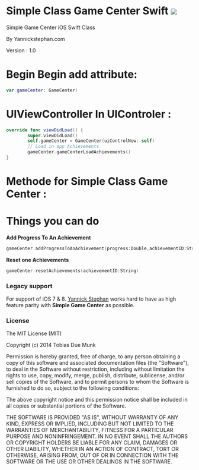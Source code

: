 Simple Class Game Center Swift  [![](http://img.shields.io/badge/iOS-8.0%2B-lightgrey.svg)]()
=====

Simple Game Center iOS Swift Class

By Yannickstephan.com

Version : 1.0


**Begin** Begin add attribute:
=====
```swift
var gameCenter: GameCenter! 
```


**UIViewController** In UIControler :
=====
```swift
override func viewDidLoad() {
        super.viewDidLoad()
        self.gameCenter = GameCenter(uiControlNow: self)
        // Load in app Achievements
        gameCenter.gameCenterLoadAchievements()
}
```

**Methode** for Simple Class Game Center :
=====
**Things you can do**
=====

**Add Progress To An Achievement**
```swift
gameCenter.addProgressToAnAchievement(progress:Double,achievementID:String)
```
**Reset one Achievements**
```swift
gameCenter.resetAchievements(achievementID:String)
```


### Legacy support
For support of iOS 7 & 8. [Yannick Stephan](https://yannickstephan.com) works hard to have as high feature parity with **Simple Game Center** as possible.

### License
The MIT License (MIT)

Copyright (c) 2014 Tobias Due Munk

Permission is hereby granted, free of charge, to any person obtaining a copy of
this software and associated documentation files (the "Software"), to deal in
the Software without restriction, including without limitation the rights to
use, copy, modify, merge, publish, distribute, sublicense, and/or sell copies of
the Software, and to permit persons to whom the Software is furnished to do so,
subject to the following conditions:

The above copyright notice and this permission notice shall be included in all
copies or substantial portions of the Software.

THE SOFTWARE IS PROVIDED "AS IS", WITHOUT WARRANTY OF ANY KIND, EXPRESS OR
IMPLIED, INCLUDING BUT NOT LIMITED TO THE WARRANTIES OF MERCHANTABILITY, FITNESS
FOR A PARTICULAR PURPOSE AND NONINFRINGEMENT. IN NO EVENT SHALL THE AUTHORS OR
COPYRIGHT HOLDERS BE LIABLE FOR ANY CLAIM, DAMAGES OR OTHER LIABILITY, WHETHER
IN AN ACTION OF CONTRACT, TORT OR OTHERWISE, ARISING FROM, OUT OF OR IN
CONNECTION WITH THE SOFTWARE OR THE USE OR OTHER DEALINGS IN THE SOFTWARE.
